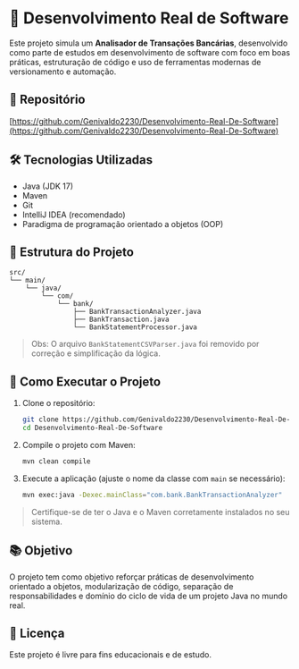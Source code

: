 # 💼 Desenvolvimento Real de Software

Este projeto simula um **Analisador de Transações Bancárias**, desenvolvido como parte de estudos em desenvolvimento de software com foco em boas práticas, estruturação de código e uso de ferramentas modernas de versionamento e automação.

## 🔗 Repositório

[https://github.com/Genivaldo2230/Desenvolvimento-Real-De-Software](https://github.com/Genivaldo2230/Desenvolvimento-Real-De-Software)

## 🛠️ Tecnologias Utilizadas

- Java (JDK 17)
- Maven
- Git
- IntelliJ IDEA (recomendado)
- Paradigma de programação orientado a objetos (OOP)

## 📁 Estrutura do Projeto

```
src/
└── main/
    └── java/
        └── com/
            └── bank/
                ├── BankTransactionAnalyzer.java
                ├── BankTransaction.java
                └── BankStatementProcessor.java
```

> Obs: O arquivo `BankStatementCSVParser.java` foi removido por correção e simplificação da lógica.

## 🚀 Como Executar o Projeto

1. Clone o repositório:
   ```bash
   git clone https://github.com/Genivaldo2230/Desenvolvimento-Real-De-Software.git
   cd Desenvolvimento-Real-De-Software
   ```

2. Compile o projeto com Maven:
   ```bash
   mvn clean compile
   ```

3. Execute a aplicação (ajuste o nome da classe com `main` se necessário):
   ```bash
   mvn exec:java -Dexec.mainClass="com.bank.BankTransactionAnalyzer"
   ```

> Certifique-se de ter o Java e o Maven corretamente instalados no seu sistema.

## 📚 Objetivo

O projeto tem como objetivo reforçar práticas de desenvolvimento orientado a objetos, modularização de código, separação de responsabilidades e domínio do ciclo de vida de um projeto Java no mundo real.

## 🧾 Licença

Este projeto é livre para fins educacionais e de estudo.